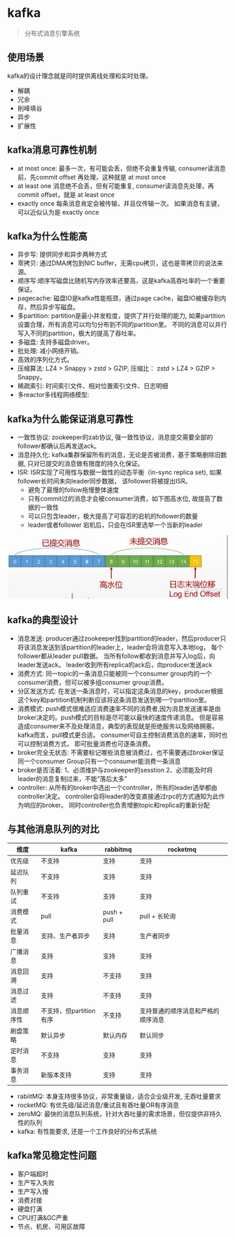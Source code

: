 # kafka

> 分布式消息引擎系统

## 使用场景

kafka的设计理念就是同时提供离线处理和实时处理。

- 解耦
- 冗余
- 削峰填谷
- 异步
- 扩展性

## kafka消息可靠性机制

- at most once: 最多一次，有可能会丢，但绝不会重复传输, consumer读消息前，先commit offset 再处理，这种就是 at most once
- at least one 消息绝不会丢，但有可能重复, consumer读消息先处理，再commit offset，就是 at least once
- exactly once 每条消息肯定会被传输，并且仅传输一次。 如果消息有主键，可以近似认为是 exactly once

## kafka为什么性能高

- 异步写: 提供同步和异步两种方式
- 零拷贝: 通过DMA烤包到NIC buffer，无需cpu拷贝，这也是零拷贝的说法来源。
- 顺序写:顺序写磁盘比随机写内存效率还要高，这是kafka高吞吐率的一个重要保证。
- pagecache: 磁盘IO是kafka性能瓶颈，通过page cache，磁盘IO被缓存到内存，然后异步写磁盘。
- 多partition: partition是最小并发粒度，提供了并行处理的能力, 如果partition设置合理，所有消息可以均匀分布到不同的partition里。 不同的消息可以并行写入不同的partition，极大的提高了吞吐率。
- 多磁盘: 支持多磁盘driver。
- 批处理: 减小网络开销。
- 高效的序列化方式。
- 压缩算法:  LZ4 > Snappy > zstd > GZIP, 压缩比： zstd > LZ4 > GZIP > Snappy。
- 稀疏索引: 时间索引文件、相对位置索引文件、日志明细
- 多reactor多线程网络模型:

## kafka为什么能保证消息可靠性

- 一致性协议: zookeeper的zab协议,  强一致性协议，消息提交需要全部的follower都确认后再发送ack。
- 消息持久化: kafka集群保留所有的消息，无论是否被消费，基于策略删除旧数据, 只对已提交的消息做有限度的持久化保证。
- ISR: ISR实现了可用性与数据一致性的动态平衡（in-sync replica set), 如果follower长时间未向leader同步数据， 该follower将被提出ISR。
  - 避免了最慢的follow拖慢整体速度
  - 只有commit过的消息才会被consumer消费，如下图高水位, 故提高了数据的一致性
  - 可以只包含leader，极大提高了可容忍的宕机的follower的数量
  - leader或者follower 宕机后，只会在ISR里选举一个当新的leader

![Kafka](./images/kafka的ISR.webp)

## kafka的典型设计

- 消息发送: producer通过zookeeper找到partition的leader，然后producer只将该消息发送到该partition的leader上，leader会将消息写入本地log， 每个follower都从leader pull数据。 当所有follow都收到消息并写入log后，向leader发送ack。 leader收到所有replica的ack后，向producer发送ack
- 消费方式: 同一topic的一条消息只能被同一个consumer group内的一个consumer消费，但可以被多组consumer group消费。
- 分区发送方式: 在发送一条消息时，可以指定这条消息的key，producer根据这个key和partition机制判断应该将这条消息发送到哪一个partition里。
- 消费模式: push模式很难适应消费速率不同的消费者,因为消息发送速率是由broker决定的。push模式的目标是尽可能以最快的速度传递消息。 但是容易造成consumer来不及处理消息，典型的表现就是拒绝服务以及网络拥塞。kafka而言，pull模式更合适。 consumer可自主控制消费消息的速率，同时也可以控制消费方式，  即可批量消费也可逐条消费。
- broker完全无状态: 不需要标记哪些消息被消费过，也不需要通过broker保证同一个consumer Group只有一个consumer能消费一条消息
- broker是否活着: 1、必须维护与zookeeper的sesstion  2、必须能及时将leader的消息复制过来，不能“落后太多”
- controller: 从所有的broker中选出一个controller，所有的leader选举都由controller决定。 controller会将leader的改变直接通过rpc的方式通知为此作为响应的broker。 同时controller也负责增删topic和replica的重新分配

## 与其他消息队列的对比

| 维度       | kafka                   | rabbitmq    | rocketmq                           |
| ---------- | ----------------------- | ----------- | ---------------------------------- |
| 优先级     | 不支持                  | 支持        | 支持                               |
| 延迟队列   | 不支持                  | 支持        | 支持                               |
| 队列重试   | 不支持                  | 支持        | 支持                               |
| 消费模式   | pull                    | push + pull | pull + 长轮询                      |
| 批量消息   | 支持、生产者异步        | 支持        | 生产者同步                         |
| 广播消息   | 支持                    | 支持        | 支持                               |
| 消息回溯   | 支持                    | 不支持      | 支持                               |
| 消息过滤   | 支持                    | 不支持      | 支持                               |
| 消息顺序性 | 不支持，但partition有序 | 不支持      | 支持普通的顺序消息和严格的顺序消息 |
| 刷盘策略   | 默认异步                | 默认内存    | 默认同步                           |
| 定时消息   | 不支持                  | 支持        | 支持                               |
| 事务消息   | 新版本支持              | 支持        | 支持                               |

- rabiitMQ: 本身支持很多协议，非常重量级，适合企业级开发, 无吞吐量要求
- rocketMQ: 有优先级/延迟消息/重试且有吞吐量OR有序消息
- zeroMQ: 最快的消息队列系统，针对大吞吐量的需求场景，但仅提供非持久性的队列
- kafka: 有性能要求, 还是一个工作良好的分布式系统

## kafka常见稳定性问题

- 客户端超时
- 生产写入失败
- 生产写入慢
- 消费对接
- 硬盘打满
- CPU打满&GC严重
- 节点、机房、可用区故障